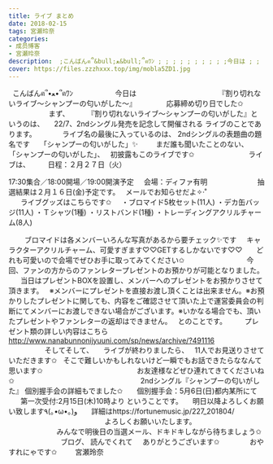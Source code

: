 ```yaml
---
title: ライブ まとめ
date: 2018-02-15
tags: 宮瀬玲奈
categories: 
- 成员博客
- 宮瀬玲奈
description:  ;こんばんฅ՞&bull;ﻌ&bull;՞ฅﾜﾝ ; ; ; ; ; ; ; ; ; ;今日は ; ; ; ; ; ; ; ; ;...
cover: https://files.zzzhxxx.top/img/mobla5ZD1.jpg 
---
```



 
こんばんฅ՞•ﻌ•՞ฅﾜﾝ
 
 
 
 
 
 
 
 
 
 
今日は
 
 
 
 
 
 
 
 
 
 
 
 
 
 
 
 
 
 
 
 
『割り切れないライブ～シャンプーの匂いがした～』
 
 
 
 
 
 
 
応募締め切り日でした✩
 
 
 
 
 
 
 
 
 
 
 
 
 
 
 
まず、
 
 
 
 
『割り切れないライブ～シャンプーの匂いがした』というのは、
 
 
22/7、2ndシングル発売を記念して開催される
ライブのことであります。
 
 
 
 
 
 
ライブ名の最後に入っているのは、
2ndシングルの表題曲の題名です
 
 
「シャンプーの匂いがした」✨
 
 
 
 
まだ誰も聞いたことのない、
「シャンプーの匂いがした」、
 
初披露もこのライブです✩
 
 
 
 
 
 
 
 
 
 
 
 
 
ライブは、
 
 
 
 
日程：２月２７日（火）

17:30集合／18:00開場／19:00開演予定
 
 
会場：ディファ有明
 
 
 
 
 
 
 
 
 
 
 
 
抽選結果は２月１６日(金)予定です。
 
メールでお知らせだよ✧‧˚
 
 
 
 
 
 
 
 
 
 
 
 
 
 
 
 
 
ライブグッズはこちらです✩
 
 
・ブロマイド5枚セット(11人)
・デカ缶バッジ(11人)
・Ｔシャツ(1種)
・リストバンド(1種)
・トレーディングアクリルチャーム(8人)
 
 
 
 

 
 
 
 
ブロマイドは各メンバーいろんな写真があるから要チェック✨です
 
 
キャラクターアクリルチャーム、可愛すぎます♡♡GETするしかないです♡♡
 
 
 
どれも可愛いので会場でぜひお手に取ってみてください✩
 
 
 
 
 
 
 
 
 
 
 
 
 
 
 
今回、ファンの方からのファンレタープレゼントのお預かりが可能となりました。
 
 
 
当日はプレゼントBOXを設置し、メンバーへのプレゼントをお預かりさせて頂きます。
 
※メンバーにプレゼントを直接お渡し頂くことは出来ません。※お預かりしたプレゼントに関しても、内容をご確認させて頂いた上で運営委員会の判断にてメンバーにお渡しできない場合がございます。※いかなる場合でも、頂いたプレゼントやファンレターの返却はできません。
 
とのことです。
 
 
 
 
プレゼント類の詳しい内容はこちら
http://www.nanabunnonijyuuni.com/sp/news/archive/?491116
 
 
 
 
 
 
 
 
 
 
 
 
 
 
 
 
 
 
 
 
 
そしてそして、
 
 
ライブが終わりましたら、
 
11人でお見送りさせていただきます✩
 
そこで難しいかもしれないけど一瞬でもお話できたらななんて思います✩
 
 
 
 
 
 
 
 
 
 
 
 
 
 
 
 
 
 
 
 
 
 
 
お友達様などぜひ連れてきてくださいね✩
 
 
 
 
 
 
 
 
 
 
 
 
 
 
 
 
 
 
 
 
 
 
 
 
 
 
 
 
 
 
 
2ndシングル『シャンプーの匂いがした』
個別握手会の詳細もでました✩
 
 
 
個別握手会：5月6日(日)都内某所にて
 
 
 
 
第一次受付:2月15日(木)10時より
ということです。
 
 
明日以降よろしくお願い致します٩(｡•ω•｡)و
 
 
 
詳細はhttps://fortunemusic.jp/227_201804/
 
 
 
 
 
 
 
 
 
 
 
 
 
 
 
 
 
 
 
 
 
 
 
 
 
 
 
 
 
 
 
よろしくお願いいたします。
 
 
 
 
 
 
 
 
 
 
 
 
 
 
 
 
 
 
 
 
 
 
 
 
 
 
 
 
 
みんなで明後日の当選メール、ドキドキしながら待ちましょう✩
 
 
 
 
 
 
 
 
 
 
 
 
 
ブログ、
読んでくれて
 
 
ありがとうございます✩
 
 
 
 
 
 
 
おやすれにゃです✩
 
 
 
 
宮瀬玲奈
 





